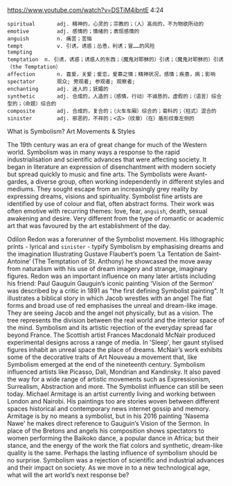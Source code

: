 https://www.youtube.com/watch?v=DSTiM4ibntE
4:24
```
spiritual       adj. 精神的，心灵的；宗教的；（人）高尚的，不为物欲所动的
emotive         adj. 感情的；情绪的；表现感情的  
anguish         n. 痛苦；苦恼
tempt           v. 引诱，诱惑；怂恿，利诱；冒……的风险
tempting   
temptation  n. 引诱，诱惑；诱惑人的东西；（魔鬼对耶稣的）引诱；（魔鬼对耶稣的）引诱（the Temptation）
affection       n. 喜爱，关爱；爱恋，爱慕之情；精神状况，感情；疾患，病；影响
spectator       观众; 旁观者; 参观者; 观察者;
enchanting      adj. 迷人的；妩媚的
synthetic       adj. 合成的，人造的；（感情，行动）不诚恳的，虚假的；（语言）综合型的；（命题）综合的  
composite       adj. 合成的，复合的；（火车车厢）综合的；菊科的；（柱式）混合的
sinister        adj. 邪恶的，不祥的；<古>（纹章）（在）盾形纹章左侧的
```

What is Symbolism? Art Movements & Styles 

The 19th century was an era of great change for much of the Western world. Symbolism was in many ways a response to the rapid industrialisation and scientific advances that were affecting society. It began in literature an expression of disenchantment with modern society but spread quickly to music and fine arts. The Symbolists were Avant-gardes, a diverse group, often working independently in different styles and mediums. They sought escape from an increasingly grey reality by expressing dreams, visions and spirituality. Symbolist fine artists are identified by use of colour and flat, often abstract forms. Their work was often emotive with recurring themes: love, fear, `anguish`, death, sexual awakening and desire. Very different from the type of romantic or academic art that was favoured by the art establishment of the day. 

Odilon Redon was a forerunner of the Symbolist movement. His lithographic prints - lyrical and `sinister` - typify Symbolism by emphasising dreams and the imagination Illustrating Gustave Flaubert’s poem ‘La Tentation de Saint-Antoine’ (The Temptation of St. Anthony) he showcased the move away from naturalism with his use of dream imagery and strange, imaginary figures. Redon was an important influence on many later artists including his friend: Paul Gauguin Gauguin’s iconic painting 'Vision of the Sermon' was described by a critic in 1891 as "the first defining Symbolist painting". It illustrates a biblical story in which Jacob wrestles with an angel The flat forms and broad use of red emphasises the unreal and dream-like image. They are seeing Jacob and the angel not physically, but as a vision. The tree represents the division between the real world and the interior space of the mind. Symbolism and its artistic rejection of the everyday spread far beyond France. The Scottish artist Frances Macdonald McNair produced experimental designs across a range of media. In 'Sleep', her gaunt stylised figures inhabit an unreal space the place of dreams. McNair’s work exhibits some of the decorative traits of Art Nouveau a movement that, like Symbolism emerged at the end of the nineteenth century. Symbolism influenced artists like Picasso, Dali, Mondrian and Kandinsky. It also paved the way for a wide range of artistic movements such as Expressionism, Surrealism, Abstraction and more. The Symbolist influence can still be seen today. Michael Armitage is an artist currently living and working between London and Nairobi. His paintings too are stories woven between different spaces historical and contemporary news internet gossip and memory. Armitage is by no means a symbolist, but in his 2016 painting 'Nasema Nawe' he makes direct reference to Gauguin’s Vision of the Sermon. In place of the Bretons and angels his composition shows spectators to women performing the Baikoko dance, a popular dance in Africa; but their stance, and the energy of the work the flat colors and synthetic, dream-like quality is the same. Perhaps the lasting influence of symbolism should be no surprise. Symbolism was a rejection of scientific and industrial advances and their impact on society. As we move in to a new technological age, what will the art world’s next response be? 